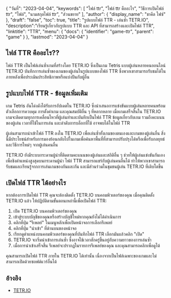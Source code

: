 {
"วันที่": "2023-04-04",
  "keywords": [
"ไฟล์ ttr",
"ไฟล์ ttr คืออะไร",
"วิธีการเปิดไฟล์ ttr",
"ไฟล์",
"นามสกุลไฟล์ ttr",
"ส่วนขยาย"
],
  "author": {
"display_name": "ชาคีล ไฟซ์"
},
"draft": "false",
"toc": true,
"title": "รูปแบบไฟล์ TTR - เล่นซ้ำ TETR.IO",
  "description":"เรียนรู้เกี่ยวกับรูปแบบ TTR และ API ที่สามารถสร้างและเปิดไฟล์ TTR",
"linktitle": "TTR",
  "menu": {
    "docs": {
      "identifier": "game-ttr",
      "parent": "game"
}
},
"lastmod": "2023-04-04"
}

## ไฟล์ TTR คืออะไร??

ไฟล์ TTR เป็นไฟล์เล่นซ้ำเกมที่สร้างโดย TETR.IO ซึ่งเป็นเกม Tetris แบบผู้เล่นหลายคนออนไลน์ TETR.IO บันทึกการเล่นซ้ำของเกมของผู้เล่นในรูปแบบของไฟล์ TTR ซึ่งพวกเขาสามารถรับชมได้ในภายหลังเพื่อประเมินประสิทธิภาพหรือแบ่งปันกับผู้อื่น

## รูปแบบไฟล์ TTR - ข้อมูลเพิ่มเติม

เกม Tetris อันโด่งดังได้รับการอัปเดตใน TETR.IO ซึ่งนำเสนอการแข่งขันแบบผู้เล่นหลายคนพร้อมตัวเลือกการควบคุม การตั้งค่าเกม และคุณสมบัติอื่น ๆ ที่หลากหลาย เมื่อเกมเสร็จสิ้นใน TETR.IO เกมจะติดตามทุกการเคลื่อนไหวที่ผู้เล่นทำและบันทึกเป็นไฟล์ TTR ข้อมูลเกี่ยวกับเกม รวมถึงคะแนนของผู้เล่น เวลาที่ใช้ในการเล่น และลำดับการบล็อกที่ใช้ อาจพบได้ในไฟล์ TTR

ผู้เล่นสามารถนำเข้าไฟล์ TTR ลงใน TETR.IO เพื่อเล่นซ้ำทั้งเกมของตนเองและเกมของผู้เล่นอื่น สิ่งนี้มีประโยชน์สำหรับการมองย้อนกลับไปในเกมเพื่อค้นหาพื้นที่ที่สามารถปรับปรุงได้หรือเพื่อรับกลยุทธ์และวิธีการใหม่ๆ จากผู้เล่นคนอื่น

TETR.IO ยังมีระบบกระดานผู้นำที่ติดตามคะแนนของผู้เล่นและสถิติอื่น ๆ ช่วยให้ผู้เล่นแข่งขันกันเองเพื่อชิงตำแหน่งสูงสุดบนกระดานผู้นำ ไฟล์ TTR สามารถแชร์กับผู้เล่นคนอื่นได้ ทำให้พวกเขาสามารถรับชมและเรียนรู้จากการเล่นเกมของกันและกัน และมีส่วนร่วมในชุมชนผู้เล่น TETR.IO ที่เติบโตขึ้น

## เปิดไฟล์ TTR ได้อย่างไร

หากต้องการเปิดไฟล์ TTR คุณจะต้องติดตั้ง TETR.IO บนคอมพิวเตอร์ของคุณ เมื่อคุณติดตั้ง TETR.IO แล้ว ให้ปฏิบัติตามขั้นตอนเหล่านี้เพื่อเปิดไฟล์ TTR:

1. เปิด TETR.IO บนคอมพิวเตอร์ของคุณ
2. เข้าสู่ระบบบัญชีของคุณหรือสร้างบัญชีใหม่หากคุณยังไม่ได้ดำเนินการ
3. คลิกที่ปุ่ม "รีเพลย์" ในเมนูหลักเพื่อเปิดหน้าจอการเลือกรีเพลย์
4. คลิกที่ปุ่ม "นำเข้า" ที่ด้านบนของหน้าจอ
5. เรียกดูตำแหน่งบนคอมพิวเตอร์ของคุณที่บันทึกไฟล์ TTR เลือกมันแล้วคลิก "เปิด"
6. TETR.IO จะเริ่มนำเข้าการเล่นซ้ำ ซึ่งอาจใช้เวลาสักครู่ขึ้นอยู่กับความยาวของการเล่นซ้ำ
7. เมื่อการนำเข้าเสร็จสิ้น รีเพลย์จะปรากฏในรายการรีเพลย์ของคุณ และคุณสามารถคลิกเพื่อดูได้

คุณสามารถเปิดไฟล์ TTR ภายใน TETR.IO ได้เท่านั้น เนื่องจากเป็นไฟล์เฉพาะของเกมและไม่สามารถเปิดด้วยซอฟต์แวร์อื่นได้

## อ้างอิง
* [TETR.IO](https://tetris.wiki/TETR.IO)

